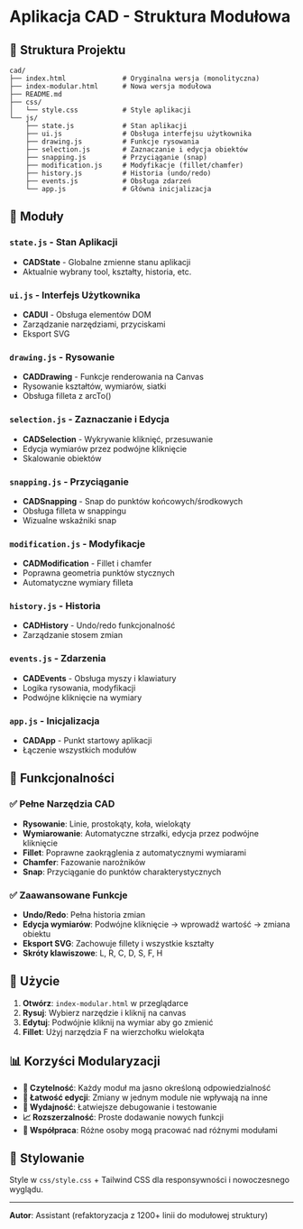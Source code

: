 # Aplikacja CAD - Struktura Modułowa

## 📁 Struktura Projektu

```
cad/
├── index.html              # Oryginalna wersja (monolityczna)
├── index-modular.html      # Nowa wersja modułowa
├── README.md
├── css/
│   └── style.css           # Style aplikacji
└── js/
    ├── state.js            # Stan aplikacji
    ├── ui.js               # Obsługa interfejsu użytkownika
    ├── drawing.js          # Funkcje rysowania
    ├── selection.js        # Zaznaczanie i edycja obiektów
    ├── snapping.js         # Przyciąganie (snap)
    ├── modification.js     # Modyfikacje (fillet/chamfer)
    ├── history.js          # Historia (undo/redo)
    ├── events.js           # Obsługa zdarzeń
    └── app.js              # Główna inicjalizacja
```

## 🎯 Moduły

### `state.js` - Stan Aplikacji
- **CADState** - Globalne zmienne stanu aplikacji
- Aktualnie wybrany tool, kształty, historia, etc.

### `ui.js` - Interfejs Użytkownika  
- **CADUI** - Obsługa elementów DOM
- Zarządzanie narzędziami, przyciskami
- Eksport SVG

### `drawing.js` - Rysowanie
- **CADDrawing** - Funkcje renderowania na Canvas
- Rysowanie kształtów, wymiarów, siatki
- Obsługa filleta z arcTo()

### `selection.js` - Zaznaczanie i Edycja
- **CADSelection** - Wykrywanie kliknięć, przesuwanie
- Edycja wymiarów przez podwójne kliknięcie
- Skalowanie obiektów

### `snapping.js` - Przyciąganie
- **CADSnapping** - Snap do punktów końcowych/środkowych
- Obsługa filleta w snappingu
- Wizualne wskaźniki snap

### `modification.js` - Modyfikacje
- **CADModification** - Fillet i chamfer
- Poprawna geometria punktów stycznych
- Automatyczne wymiary filleta

### `history.js` - Historia
- **CADHistory** - Undo/redo funkcjonalność
- Zarządzanie stosem zmian

### `events.js` - Zdarzenia
- **CADEvents** - Obsługa myszy i klawiatury
- Logika rysowania, modyfikacji
- Podwójne kliknięcie na wymiary

### `app.js` - Inicjalizacja
- **CADApp** - Punkt startowy aplikacji
- Łączenie wszystkich modułów

## 🚀 Funkcjonalności

### ✅ Pełne Narzędzia CAD
- **Rysowanie**: Linie, prostokąty, koła, wielokąty
- **Wymiarowanie**: Automatyczne strzałki, edycja przez podwójne kliknięcie
- **Fillet**: Poprawne zaokrąglenia z automatycznymi wymiarami
- **Chamfer**: Fazowanie narożników
- **Snap**: Przyciąganie do punktów charakterystycznych

### ✅ Zaawansowane Funkcje
- **Undo/Redo**: Pełna historia zmian
- **Edycja wymiarów**: Podwójne kliknięcie → wprowadź wartość → zmiana obiektu
- **Eksport SVG**: Zachowuje fillety i wszystkie kształty
- **Skróty klawiszowe**: L, R, C, D, S, F, H

## 🔧 Użycie

1. **Otwórz**: `index-modular.html` w przeglądarce
2. **Rysuj**: Wybierz narzędzie i kliknij na canvas
3. **Edytuj**: Podwójnie kliknij na wymiar aby go zmienić
4. **Fillet**: Użyj narzędzia F na wierzchołku wielokąta

## 📊 Korzyści Modularyzacji

- **🧹 Czytelność**: Każdy moduł ma jasno określoną odpowiedzialność
- **🔧 Łatwość edycji**: Zmiany w jednym module nie wpływają na inne
- **🚀 Wydajność**: Łatwiejsze debugowanie i testowanie
- **📈 Rozszerzalność**: Proste dodawanie nowych funkcji
- **👥 Współpraca**: Różne osoby mogą pracować nad różnymi modułami

## 🎨 Stylowanie

Style w `css/style.css` + Tailwind CSS dla responsywności i nowoczesnego wyglądu.

---

**Autor**: Assistant (refaktoryzacja z 1200+ linii do modułowej struktury) 